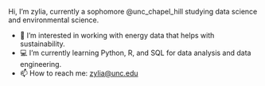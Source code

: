 Hi, I’m zylia, currently a sophomore @unc_chapel_hill studying data science and environmental science.
- 👀 I’m interested in working with energy data that helps with sustainability. 
- 💻 I’m currently learning Python, R, and SQL for data analysis and data engineering.
- 📫 How to reach me: zylia@unc.edu

<!---
zyliaz/zyliaz is a ✨ special ✨ repository because its `README.md` (this file) appears on your GitHub profile.
You can click the Preview link to take a look at your changes.
--->
